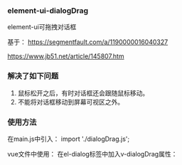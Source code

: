 ### element-ui-dialogDrag
element-ui可拖拽对话框

基于：
https://segmentfault.com/a/1190000016040327

https://www.jb51.net/article/145807.htm

### 解决了如下问题
1. 鼠标松开之后，有时对话框还会跟随鼠标移动。
2. 不能将对话框移动到屏幕可视区之外。

### 使用方法
在main.js中引入：
import './dialogDrag.js';

vue文件中使用：
在el-dialog标签中加入v-dialogDrag属性：
<el-dialog v-dialogDrag></el-dialog>
